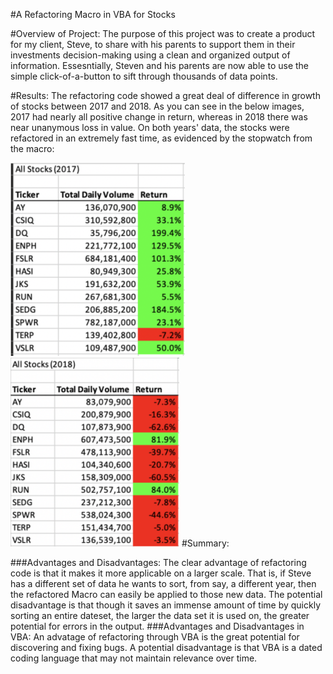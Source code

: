 #A Refactoring Macro in VBA for Stocks

#Overview of Project: The purpose of this project was to create a product for my client, Steve, 
to share with his parents to support them in their investments decision-making using a clean and 
organized output of information. Essesntially, Steven and his parents are now able to use the 
simple click-of-a-button to sift through thousands of data points.

#Results: The refactoring code showed a great deal of difference in growth of stocks between 2017 and
2018. As you can see in the below images, 2017 had nearly all positive change in return, whereas in 2018
there was near unanymous loss in value. On both years' data, the stocks were refactored in an extremely
fast time, as evidenced by the stopwatch from the macro:

![2017](https://github.com/aaronwolfeaaron/stock-analysis/blob/main/Screen%20Shot%202021-12-15%20at%204.19.12%20PM.png)
![2018](https://github.com/aaronwolfeaaron/stock-analysis/blob/main/Screen%20Shot%202021-12-15%20at%204.19.21%20PM.png)
#Summary: 

###Advantages and Disadvantages: The clear advantage of refactoring code is that it makes it
more applicable on a larger scale. That is, if Steve has a different set of data he wants to sort, from
say, a different year, then the refactored Macro can easily be applied to those new data. The potential
disadvantage is that though it saves an immense amount of time by quickly sorting an entire dateset, the
larger the data set it is used on, the greater potential for errors in the output. ###Advantages and
Disadvantages in VBA: An advatage of refactoring through VBA is the great potential for discovering and
fixing bugs. A potential disadvantage is that VBA is a dated coding language that may not maintain
relevance over time.
